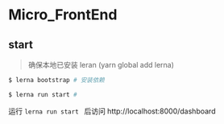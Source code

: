 # Micro_FrontEnd

## start

> 确保本地已安装 leran (yarn global add lerna)

```bash
$ lerna bootstrap # 安装依赖

$ lerna run start # 
```

运行 `lerna run start ` 后访问 http://localhost:8000/dashboard


